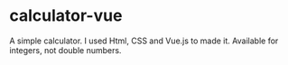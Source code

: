 # calculator-vue
A simple calculator. I used Html, CSS and Vue.js to made it. Available for integers, not double numbers.
